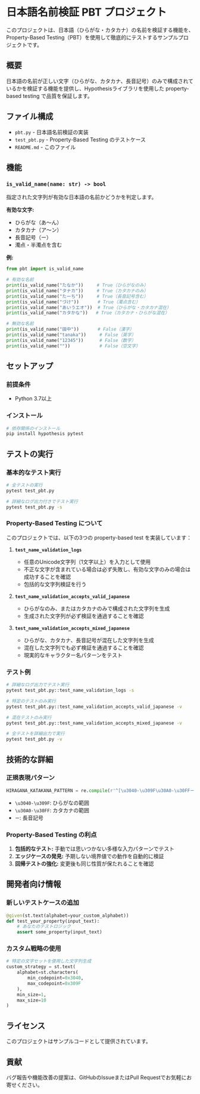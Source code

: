# 日本語名前検証 PBT プロジェクト

このプロジェクトは、日本語（ひらがな・カタカナ）の名前を検証する機能を、Property-Based Testing（PBT）を使用して徹底的にテストするサンプルプロジェクトです。

## 概要

日本語の名前が正しい文字（ひらがな、カタカナ、長音記号）のみで構成されているかを検証する機能を提供し、Hypothesisライブラリを使用した property-based testing で品質を保証します。

## ファイル構成

- `pbt.py` - 日本語名前検証の実装
- `test_pbt.py` - Property-Based Testing のテストケース
- `README.md` - このファイル

## 機能

### `is_valid_name(name: str) -> bool`

指定された文字列が有効な日本語の名前かどうかを判定します。

**有効な文字:**
- ひらがな（あ〜ん）
- カタカナ（ア〜ン）
- 長音記号（ー）
- 濁点・半濁点を含む

**例:**
```python
from pbt import is_valid_name

# 有効な名前
print(is_valid_name("たなか"))     # True（ひらがなのみ）
print(is_valid_name("タナカ"))     # True（カタカナのみ）
print(is_valid_name("たーち"))     # True（長音記号含む）
print(is_valid_name("づけ"))       # True（濁点含む）
print(is_valid_name("あいうエオ"))  # True（ひらがな・カタカナ混在）
print(is_valid_name("カタかな"))   # True（カタカナ・ひらがな混在）

# 無効な名前
print(is_valid_name("田中"))       # False（漢字）
print(is_valid_name("tanaka"))     # False（英字）
print(is_valid_name("12345"))      # False（数字）
print(is_valid_name(""))           # False（空文字）
```

## セットアップ

### 前提条件

- Python 3.7以上

### インストール

```bash
# 依存関係のインストール
pip install hypothesis pytest
```

## テストの実行

### 基本的なテスト実行

```bash
# 全テストの実行
pytest test_pbt.py

# 詳細なログ出力付きでテスト実行
pytest test_pbt.py -s
```

### Property-Based Testing について

このプロジェクトでは、以下の3つの property-based test を実装しています：

1. **`test_name_validation_logs`**
   - 任意のUnicode文字列（1文字以上）を入力として使用
   - 不正な文字が含まれている場合は必ず失敗し、有効な文字のみの場合は成功することを確認
   - 包括的な文字列検証を行う

2. **`test_name_validation_accepts_valid_japanese`**
   - ひらがなのみ、またはカタカナのみで構成された文字列を生成
   - 生成された文字列が必ず検証を通過することを確認

3. **`test_name_validation_accepts_mixed_japanese`**
   - ひらがな、カタカナ、長音記号が混在した文字列を生成
   - 混在した文字列でも必ず検証を通過することを確認
   - 現実的なキャラクター名パターンをテスト

### テスト例

```bash
# 詳細なログ出力でテスト実行
pytest test_pbt.py::test_name_validation_logs -s

# 特定のテストのみ実行
pytest test_pbt.py::test_name_validation_accepts_valid_japanese -v

# 混在テストのみ実行
pytest test_pbt.py::test_name_validation_accepts_mixed_japanese -v

# 全テストを詳細出力で実行
pytest test_pbt.py -v
```

## 技術的な詳細

### 正規表現パターン

```python
HIRAGANA_KATAKANA_PATTERN = re.compile(r'^[\u3040-\u309F\u30A0-\u30FFー]+$')
```

- `\u3040-\u309F`: ひらがなの範囲
- `\u30A0-\u30FF`: カタカナの範囲
- `ー`: 長音記号

### Property-Based Testing の利点

1. **包括的なテスト:** 手動では思いつかない多様な入力パターンでテスト
2. **エッジケースの発見:** 予期しない境界値での動作を自動的に検証
3. **回帰テストの強化:** 変更後も同じ性質が保たれることを確認

## 開発者向け情報

### 新しいテストケースの追加

```python
@given(st.text(alphabet=your_custom_alphabet))
def test_your_property(input_text):
    # あなたのテストロジック
    assert some_property(input_text)
```

### カスタム戦略の使用

```python
# 特定の文字セットを使用した文字列生成
custom_strategy = st.text(
    alphabet=st.characters(
        min_codepoint=0x3040, 
        max_codepoint=0x309F
    ),
    min_size=1,
    max_size=10
)
```

## ライセンス

このプロジェクトはサンプルコードとして提供されています。

## 貢献

バグ報告や機能改善の提案は、GitHubのIssueまたはPull Requestでお気軽にお寄せください。 